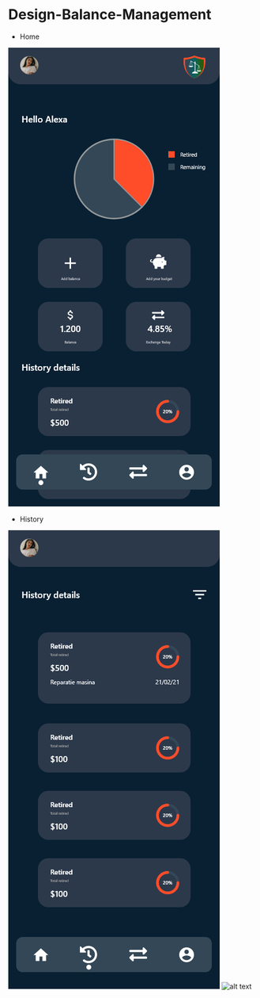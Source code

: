 # Design-Balance-Management

- Home

![alt text](https://github.com/Antonio-Lucian-Dev/Design-Balance-Management/blob/main/Home.png?raw=true)

- History

![alt text](https://github.com/Antonio-Lucian-Dev/Design-Balance-Management/blob/main/History.png?raw=true)
![alt text](https://github.com/Antonio-Lucian-Dev/Design-Balance-Management/blob/main/History%20%E2%80%93%20filter.png?raw=true)
